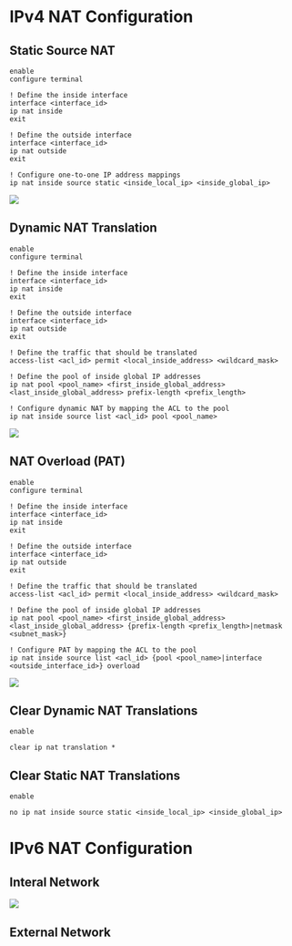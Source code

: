 # IPv4 NAT Configuration

## Static Source NAT

```Cisco IOS
enable
configure terminal

! Define the inside interface
interface <interface_id>
ip nat inside
exit

! Define the outside interface
interface <interface_id>
ip nat outside
exit

! Configure one-to-one IP address mappings
ip nat inside source static <inside_local_ip> <inside_global_ip>
```

![](https://github.com/JonmarCorpuz/SecondBrain/blob/main/Assets/Whitespace.png)

## Dynamic NAT Translation

```Cisco IOS
enable
configure terminal

! Define the inside interface
interface <interface_id>
ip nat inside
exit

! Define the outside interface
interface <interface_id>
ip nat outside
exit

! Define the traffic that should be translated
access-list <acl_id> permit <local_inside_address> <wildcard_mask>

! Define the pool of inside global IP addresses
ip nat pool <pool_name> <first_inside_global_address> <last_inside_global_address> prefix-length <prefix_length>

! Configure dynamic NAT by mapping the ACL to the pool
ip nat inside source list <acl_id> pool <pool_name>
```

![](https://github.com/JonmarCorpuz/SecondBrain/blob/main/Assets/Whitespace.png)

## NAT Overload (PAT)

```Cisco IOS
enable
configure terminal

! Define the inside interface
interface <interface_id>
ip nat inside
exit

! Define the outside interface
interface <interface_id>
ip nat outside
exit

! Define the traffic that should be translated
access-list <acl_id> permit <local_inside_address> <wildcard_mask>

! Define the pool of inside global IP addresses
ip nat pool <pool_name> <first_inside_global_address> <last_inside_global_address> {prefix-length <prefix_length>|netmask <subnet_mask>}

! Configure PAT by mapping the ACL to the pool
ip nat inside source list <acl_id> {pool <pool_name>|interface <outside_interface_id>} overload
```

![](https://github.com/JonmarCorpuz/SecondBrain/blob/main/Assets/Whitespace.png)

## Clear Dynamic NAT Translations

```Cisco IOS
enable

clear ip nat translation *
```

## Clear Static NAT Translations

```Cisco IOS
enable

no ip nat inside source static <inside_local_ip> <inside_global_ip>
```

# IPv6 NAT Configuration

## Interal Network

![](https://github.com/JonmarCorpuz/SecondBrain/blob/main/Assets/Whitespace.png)

## External Network
